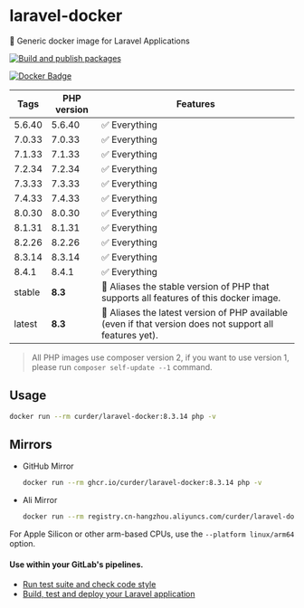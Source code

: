 # laravel-docker

🐳 Generic docker image for Laravel Applications

[![Build and publish packages](https://github.com/curder/laravel-docker/actions/workflows/packages.yml/badge.svg?branch=master)](https://github.com/curder/laravel-docker/actions/workflows/packages.yml)

[![Docker Badge](https://img.shields.io/docker/pulls/curder/laravel-docker)](https://hub.docker.com/r/curder/laravel-docker/)

| Tags   | PHP version | Features                                                                                                 |
|--------|-------------|----------------------------------------------------------------------------------------------------------|
| 5.6.40 | 5.6.40      | ✅ Everything                                                                                             |
| 7.0.33 | 7.0.33      | ✅ Everything                                                                                             |
| 7.1.33 | 7.1.33      | ✅ Everything                                                                                             |
| 7.2.34 | 7.2.34      | ✅ Everything                                                                                             |
| 7.3.33 | 7.3.33      | ✅ Everything                                                                                             |
| 7.4.33 | 7.4.33      | ✅ Everything                                                                                             |
| 8.0.30 | 8.0.30      | ✅ Everything                                                                                             |
| 8.1.31 | 8.1.31      | ✅ Everything                                                                                             |
| 8.2.26 | 8.2.26      | ✅ Everything                                                                                             |
| 8.3.14 | 8.3.14      | ✅ Everything                                                                                             |
| 8.4.1  | 8.4.1       | ✅ Everything                                                                                             |
| stable | **8.3**     | 🔗 Aliases the stable version of PHP that supports all features of this docker image.                    |
| latest | **8.3**     | 🔗 Aliases the latest version of PHP available (even if that version does not support all features yet). |                            

> All PHP images use composer version 2, if you want to use version 1, please run `composer self-update --1` command.

## Usage

```bash
docker run --rm curder/laravel-docker:8.3.14 php -v
```

## Mirrors


- GitHub Mirror

    ```bash
    docker run --rm ghcr.io/curder/laravel-docker:8.3.14 php -v
    ```

- Ali Mirror

    ```bash
    docker run --rm registry.cn-hangzhou.aliyuncs.com/curder/laravel-docker:8.3.14 php -v
    ```

For Apple Silicon or other arm-based CPUs, use the `--platform linux/arm64` option.

#### Use within your GitLab's pipelines.

* [Run test suite and check code style](http://lorisleiva.com/using-gitlabs-pipeline-with-laravel/)
* [Build, test and deploy your Laravel application](http://lorisleiva.com/laravel-deployment-using-gitlab-pipelines/)
